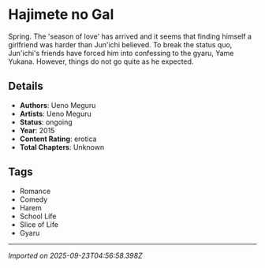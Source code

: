# Hajimete no Gal

Spring. The 'season of love' has arrived and it seems that finding himself a girlfriend was harder than Jun'ichi believed. To break the status quo, Jun'ichi's friends have forced him into confessing to the gyaru, Yame Yukana. However, things do not go quite as he expected.

## Details
- **Authors**: Ueno Meguru
- **Artists**: Ueno Meguru
- **Status**: ongoing
- **Year**: 2015
- **Content Rating**: erotica
- **Total Chapters**: Unknown

## Tags
- Romance
- Comedy
- Harem
- School Life
- Slice of Life
- Gyaru

---
*Imported on 2025-09-23T04:56:58.398Z*
